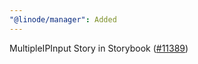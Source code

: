 ```yaml
---
"@linode/manager": Added
---
```


MultipleIPInput Story in Storybook ([#11389](https://github.com/linode/manager/pull/11389))
